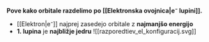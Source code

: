 **Pove kako orbitale razdelimo po [[Elektronska ovojnica|e⁻ lupini]].**
- [[Elektron|e⁻]] najprej zasedejo orbitale z **najmanjšo energijo**
- **1. lupina** je **najbližje jedru**
![[razporedtiev_el_konfiguracij.svg]]